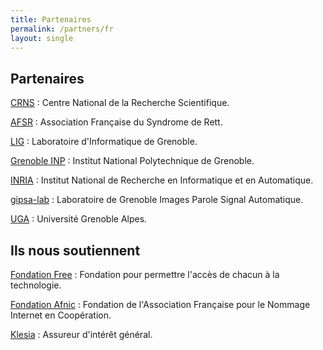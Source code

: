 ```yaml
---
title: Partenaires
permalink: /partners/fr
layout: single
---
```


## Partenaires

[CRNS](https://www.cnrs.fr/fr/page-daccueil) : Centre National de la Recherche Scientifique.

[AFSR](https://afsr.fr/) : Association Française du Syndrome de Rett.

[LIG](https://www.liglab.fr/) : Laboratoire d'Informatique de Grenoble.

[Grenoble INP](https://www.grenoble-inp.fr/) : Institut National Polytechnique de Grenoble.

[INRIA](https://www.inria.fr/fr) : Institut National de Recherche en Informatique et en Automatique.

[gipsa-lab](http://www.gipsa-lab.fr/) : Laboratoire de Grenoble Images Parole Signal Automatique.

[UGA](https://www.univ-grenoble-alpes.fr/) : Université Grenoble Alpes.

## Ils nous soutiennent

[Fondation Free](https://www.fondation-free.fr/) : Fondation pour permettre l'accès de chacun à la technologie.

[Fondation Afnic](https://www.fondation-afnic.fr/fr/Accueil.htm) : Fondation de l'Association Française pour le Nommage Internet en Coopération.

[Klesia](https://www.klesia.fr/partenariats-et-soutiens-aux-associations) : Assureur d'intérêt général.
